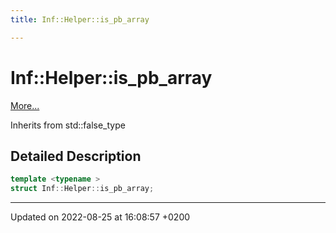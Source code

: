 ```yaml
---
title: Inf::Helper::is_pb_array

---
```


# Inf::Helper::is_pb_array



 [More...](#detailed-description)

Inherits from std::false_type

## Detailed Description

```cpp
template <typename >
struct Inf::Helper::is_pb_array;
```

-------------------------------

Updated on 2022-08-25 at 16:08:57 +0200